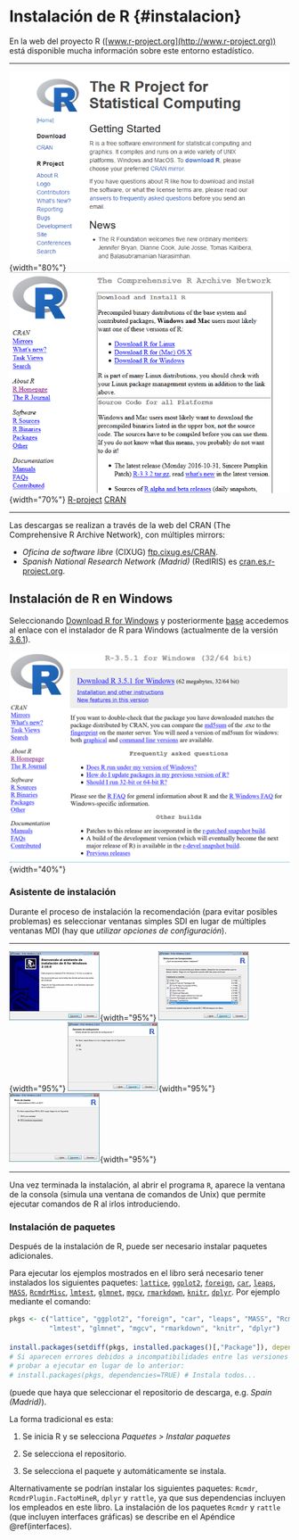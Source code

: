 # Instalación de R {#instalacion}






En la web del proyecto R
([www.r-project.org](http://www.r-project.org)) está disponible
mucha información sobre este entorno estadístico.


----------------------------------------   ------------------------------------
 ![](figuras/rproject.png){width="80%"}     ![](figuras/cran.png){width="70%"}
   [R-project](https://r-project.org)       [CRAN](https://cran.r-project.org) 
----------------------------------------   ------------------------------------

Las descargas se realizan a través de la web del CRAN (The Comprehensive
R Archive Network), con múltiples mirrors:

-  *Oficina de software libre* (CIXUG) [ftp.cixug.es/CRAN](http://ftp.cixug.es/CRAN/).
-  *Spanish National Research Network (Madrid)* (RedIRIS) es
[cran.es.r-project.org](http://cran.es.r-project.org/).


Instalación de R en Windows
---------------------------

Seleccionando [Download R for Windows](http://ftp.cixug.es/CRAN/bin/windows/) y posteriormente
[base](http://ftp.cixug.es/CRAN/bin/windows/base/) accedemos
al enlace con el instalador de R para Windows (actualmente de la versión
[3.6.1](http://ftp.cixug.es/CRAN/bin/windows/base/R-3.6.1-win.exe)).

![](figuras/R351.png){width="40%"}
    

### Asistente de instalación

Durante el proceso de instalación la recomendación (para evitar posibles
problemas) es seleccionar ventanas simples SDI en lugar de múltiples
ventanas MDI (hay que *utilizar opciones de configuración*).

--------------------------------------   --------------------------------------
 ![](figuras/image3.png){width="95%"}     ![](figuras/image4.png){width="95%"}
 ![](figuras/image5.png){width="95%"}     ![](figuras/image6.png){width="95%"}
--------------------------------------   --------------------------------------

Una vez terminada la instalación, al abrir el programa `R`, aparece la
ventana de la consola (simula una ventana de comandos de Unix) que permite 
ejecutar comandos de R al irlos introduciendo.


### Instalación de paquetes

Después de la instalación de R, puede ser necesario instalar paquetes
adicionales.

Para ejecutar los ejemplos mostrados en el libro será necesario tener instalados los siguientes paquetes:
[`lattice`](https://cran.r-project.org/web/packages/lattice/index.html), 
[`ggplot2`](https://cran.r-project.org/web/packages/ggplot2/index.html), 
[`foreign`](https://cran.r-project.org/web/packages/foreign/index.html), 
[`car`](https://cran.r-project.org/web/packages/car/index.html), 
[`leaps`](https://cran.r-project.org/web/packages/leaps/index.html), 
[`MASS`](https://cran.r-project.org/web/packages/MASS/index.html), 
[`RcmdrMisc`](https://cran.r-project.org/web/packages/RcmdrMisc/index.html), 
[`lmtest`](https://cran.r-project.org/web/packages/lmtest/index.html), 
[`glmnet`](https://cran.r-project.org/web/packages/glmnet/index.html), 
[`mgcv`](https://cran.r-project.org/web/packages/mgcv/index.html), 
[`rmarkdown`](https://cran.r-project.org/web/packages/rmarkdown/index.html), 
[`knitr`](https://cran.r-project.org/web/packages/knitr/index.html), 
[`dplyr`](https://cran.r-project.org/web/packages/dplyr/index.html).
Por ejemplo mediante el comando:

```r
pkgs <- c("lattice", "ggplot2", "foreign", "car", "leaps", "MASS", "RcmdrMisc", 
          "lmtest", "glmnet", "mgcv", "rmarkdown", "knitr", "dplyr")

install.packages(setdiff(pkgs, installed.packages()[,"Package"]), dependencies = TRUE)
# Si aparecen errores debidos a incompatibilidades entre las versiones de los paquetes, 
# probar a ejecutar en lugar de lo anterior:
# install.packages(pkgs, dependencies=TRUE) # Instala todos...
```

(puede que haya que seleccionar el repositorio de descarga, e.g. *Spain
(Madrid)*).

La forma tradicional es esta:

1.  Se inicia R y se selecciona *Paquetes > Instalar paquetes*

2.  Se selecciona el repositorio.

3.  Se selecciona el paquete y automáticamente se instala.

Alternativamente se podrían instalar los siguientes paquetes: `Rcmdr`,
`RcmdrPlugin.FactoMineR`, `dplyr` y `rattle`, ya que sus dependencias
incluyen los empleados en este libro.
La instalación de los paquetes `Rcmdr` y `rattle` (que incluyen interfaces gráficas) se describe 
en el Apéndice \@ref(interfaces). 

